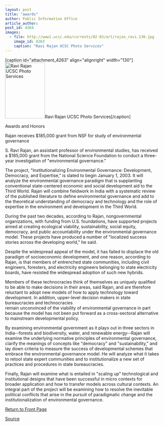 ```yaml
---
layout: post
title: "awards"
author: Public Information Office
article_author: 
post_id: 4264
images:
  - file: http://www1.ucsc.edu/currents/02-03/art/rajan_ravi.130.jpg
    image_id: 4263
    caption: "Ravi Rajan UCSC Photo Services"
---
```


[caption id="attachment_4263" align="alignright" width="130"]<a href="http://dev-ucsc-news.pantheonsite.io/wp-content/uploads/2002/10/rajan_ravi.130.jpg"><img class="size-full wp-image-4263" src="http://dev-ucsc-news.pantheonsite.io/wp-content/uploads/2002/10/rajan_ravi.130.jpg" alt="Ravi Rajan UCSC Photo Services" width="130" height="182" /></a>Ravi Rajan UCSC Photo Services[/caption]
<p class="pagehead">
  Awards and Honors
</p>
<p>
  <span class="sectionhead">Rajan receives $185,000 grant from NSF for study of environmental governance</span><br>
</p>
<p>
  S. Ravi Rajan, an assistant professor of environmental studies, has received a $185,000 grant from the National Science Foundation to conduct a three-year investigation of "environmental governance."
</p>
<p>
  The project, "Institutionalizing Environmental Governance: Development, Democracy, and Expertise," is slated to begin January 1, 2003. It will analyze the environmental governance paradigm that is supplanting conventional state-centered economic and social development aid to the Third World. Rajan will combine fieldwork in India with a systematic review of the published literature to define environmental governance and add to the theoretical understanding of democracy and technology and the role of expertise in the environment and development in the Third World.<br>
</p>
<p>
  During the past two decades, according to Rajan, nongovernmental organizations, with funding from U.S. foundations, have supported projects aimed at creating ecological viability, sustainability, social equity, democracy, and public accountability under the environmental governance model. These projects have produced a number of "localized success stories across the developing world," he said.<br>
</p>
<p>
  Despite the widespread appeal of the model, it has failed to displace the old paradigm of socioeconomic development, and one reason, according to Rajan, is that members of entrenched state communities, including civil engineers, foresters, and electricity engineers belonging to state electricity boards, have resisted the widespread adoption of such new hybrids.<br>
</p>
<p>
  Members of these technocracies think of themselves as uniquely qualified to be able to make decisions in their areas, said Rajan, and are therefore reluctant to adopt new models of how to apply technology toward development. In addition, upper-level decision makers in state bureaucracies and technocracies<br>
  remain unconvinced of the viability of environmental governance in part because the model has not been put forward as a cross-sectoral alternative to mainstream developmental policy.<br>
</p>
<p>
  By examining environmental government as it plays out in three sectors in India--forests and biodiversity, water, and renewable energy--Rajan will examine the underlying normative principles of environmental governance, clarify the meanings of concepts like "democracy" and "sustainability," and lay down criteria to measure the success of developmental schemes that embrace the environmental governance model. He will analyze what it takes to retool state expert communities and to institutionalize a new set of practices and procedures in state bureaucracies.<br>
</p>
<p>
  Finally, Rajan will examine what is entailed in "scaling up" technological and institutional designs that have been successful in micro contexts for broader application and how to transfer models across cultural contexts. An integral part of the project will be examining how to resolve the inevitable political conflicts that arise in the pursuit of paradigmatic change and the institutionalization of environmental governance.
</p>
<p>
  <a href="http://currents.ucsc.edu/">Return to Front Page</a>
</p>
<p><a href="http://www1.ucsc.edu/currents/02-03/10-14/awards.html" title="Permalink to awards">Source</a></p>

